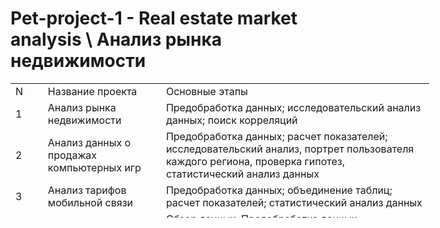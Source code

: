 # Pet-project-1 - Real estate market analysis \ Анализ рынка недвижимости 

<table style="height: 215px; width: 670px;">
<tbody>
<tr>
<td style="width: 37.6719px;">N</td>
<td style="width: 177.328px;">Название проекта</td>
<td style="width: 433px;">Основные этапы</td>
</tr>
<tr>
<td style="width: 37.6719px;">1</td>
<td style="width: 177.328px;">Анализ рынка недвижимости</td>
<td style="width: 433px;">Предобработка данных; исследовательский анализ данных; поиск корреляций</td>
</tr>
<tr>
<td style="width: 37.6719px;">2</td>
<td style="width: 177.328px;">Анализ данных о продажах компьютерных игр</td>
<td style="width: 433px;">Предобработка данных; расчет показателей; исследовательский анализ, портрет пользователя каждого региона, проверка гипотез, статистический анализ данных</td>
</tr>
<tr>
<td style="width: 37.6719px;">3</td>
<td style="width: 177.328px;">Анализ тарифов мобильной связи</td>
<td style="width: 433px;">Предобработка данных; объединение таблиц; расчет показателей; статистический анализ данных</td>
</tr>
<tr>
<td style="width: 37.6719px;">4</td>
<td style="width: 177.328px;">Анализ бизнес-показателей сервиса</td>
<td style="width: 433px;">Обзор данных, Предобработка данных, Исследовательский анализ данных, Анализ бизнес-показателей</td>
</tr>
<tr>
<td style="width: 37.6719px;">5</td>
<td style="width: 177.328px;">Анализ A/B-теста и приоритезация гипотез</td>
<td style="width: 433px;">Приоритезация гипотез по фреймворкам ICE и RICE, проведение и анализ результатов A/B-тестирования</td>
</tr>
<tr>
<td style="width: 37.6719px;">6</td>
<td style="width: 177.328px;">Событийная аналитика сервиса и A/A/B-тест</td>
<td style="width: 433px;">Обзор данных, Предобработка данных, Исследовательский анализ данных, Анализ A/A/B-теста, построение и анализ воронки продаж</td>
</tr>
</tbody>
</table> 
